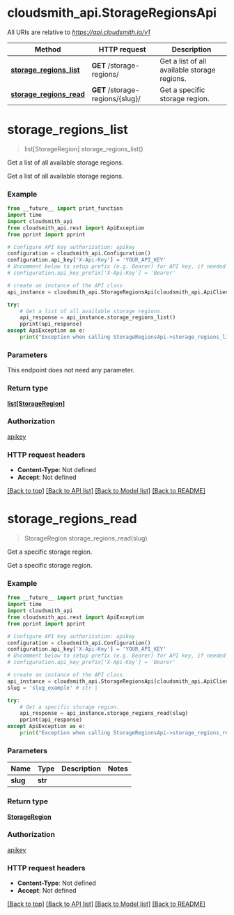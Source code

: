 # cloudsmith_api.StorageRegionsApi

All URIs are relative to *https://api.cloudsmith.io/v1*

Method | HTTP request | Description
------------- | ------------- | -------------
[**storage_regions_list**](StorageRegionsApi.md#storage_regions_list) | **GET** /storage-regions/ | Get a list of all available storage regions.
[**storage_regions_read**](StorageRegionsApi.md#storage_regions_read) | **GET** /storage-regions/{slug}/ | Get a specific storage region.


# **storage_regions_list**
> list[StorageRegion] storage_regions_list()

Get a list of all available storage regions.

Get a list of all available storage regions.

### Example
```python
from __future__ import print_function
import time
import cloudsmith_api
from cloudsmith_api.rest import ApiException
from pprint import pprint

# Configure API key authorization: apikey
configuration = cloudsmith_api.Configuration()
configuration.api_key['X-Api-Key'] = 'YOUR_API_KEY'
# Uncomment below to setup prefix (e.g. Bearer) for API key, if needed
# configuration.api_key_prefix['X-Api-Key'] = 'Bearer'

# create an instance of the API class
api_instance = cloudsmith_api.StorageRegionsApi(cloudsmith_api.ApiClient(configuration))

try:
    # Get a list of all available storage regions.
    api_response = api_instance.storage_regions_list()
    pprint(api_response)
except ApiException as e:
    print("Exception when calling StorageRegionsApi->storage_regions_list: %s\n" % e)
```

### Parameters
This endpoint does not need any parameter.

### Return type

[**list[StorageRegion]**](StorageRegion.md)

### Authorization

[apikey](../README.md#apikey)

### HTTP request headers

 - **Content-Type**: Not defined
 - **Accept**: Not defined

[[Back to top]](#) [[Back to API list]](../README.md#documentation-for-api-endpoints) [[Back to Model list]](../README.md#documentation-for-models) [[Back to README]](../README.md)

# **storage_regions_read**
> StorageRegion storage_regions_read(slug)

Get a specific storage region.

Get a specific storage region.

### Example
```python
from __future__ import print_function
import time
import cloudsmith_api
from cloudsmith_api.rest import ApiException
from pprint import pprint

# Configure API key authorization: apikey
configuration = cloudsmith_api.Configuration()
configuration.api_key['X-Api-Key'] = 'YOUR_API_KEY'
# Uncomment below to setup prefix (e.g. Bearer) for API key, if needed
# configuration.api_key_prefix['X-Api-Key'] = 'Bearer'

# create an instance of the API class
api_instance = cloudsmith_api.StorageRegionsApi(cloudsmith_api.ApiClient(configuration))
slug = 'slug_example' # str | 

try:
    # Get a specific storage region.
    api_response = api_instance.storage_regions_read(slug)
    pprint(api_response)
except ApiException as e:
    print("Exception when calling StorageRegionsApi->storage_regions_read: %s\n" % e)
```

### Parameters

Name | Type | Description  | Notes
------------- | ------------- | ------------- | -------------
 **slug** | **str**|  | 

### Return type

[**StorageRegion**](StorageRegion.md)

### Authorization

[apikey](../README.md#apikey)

### HTTP request headers

 - **Content-Type**: Not defined
 - **Accept**: Not defined

[[Back to top]](#) [[Back to API list]](../README.md#documentation-for-api-endpoints) [[Back to Model list]](../README.md#documentation-for-models) [[Back to README]](../README.md)

